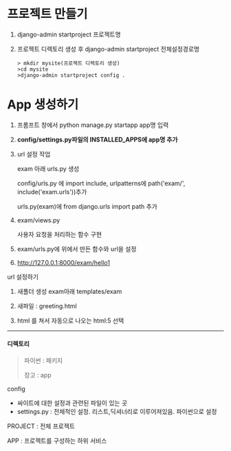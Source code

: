 # 프로젝트 만들기

1. django-admin startproject 프로젝트명



2. 프로젝트 디렉토리 생성 후 django-admin startproject 전체설정경로명

   ```
   > mkdir mysite(프로젝트 디렉토리 생성)
   >cd mysite
   >django-admin startproject config .
   ```

   





# App 생성하기

1.  프롬프트 창에서 python manage.py startapp app명 입력

2. **config/settings.py파일의 INSTALLED_APPS에 app명 추가**

3. url 설정 작업

   exam 아래 urls.py 생성

   config/urls.py 에 import include, urlpatterns에 path('exam/', include('exam.urls'))추가

   urls.py(exam)에 from django.urls import path 추가

4. exam/views.py

   사용자 요청을 처리하는 함수 구현

5. exam/urls.py에 위에서 만든 함수와 url을 설정

6. http://127.0.0.1:8000/exam/hello1

url 설정하기

1. 새폴더 생성 exam아래 templates/exam

2. 새파일 : greeting.html

3. html 를 쳐서 자동으로 나오는 html:5 선택

   

-----

#### 디렉토리

> 파이썬 : 패키지
>
> 장고 : app

config 

- 싸이트에 대한 설정과 관련된 파일이 있는 곳
- settings.py : 전체적인 설정. 리스트,딕셔너리로 이루어져있음. 파이썬으로 설정

PROJECT : 전체 프로젝트

APP : 프로젝트를 구성하는 하위 서비스

